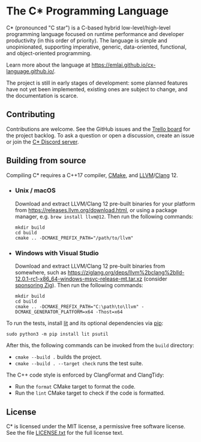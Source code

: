 # The C* Programming Language

C* (pronounced "C star") is a C-based hybrid low-level/high-level programming language focused on runtime
performance and developer productivity (in this order of priority). The language is simple and unopinionated,
supporting imperative, generic, data-oriented, functional, and object-oriented programming.

Learn more about the language at https://emlai.github.io/cx-language.github.io/.

The project is still in early stages of development: some planned features have not yet been implemented,
existing ones are subject to change, and the documentation is scarce.

## Contributing

Contributions are welcome.
See the GitHub issues and the [Trello board](https://trello.com/b/NIbkM4v2/c) for the project backlog.
To ask a question or open a discussion, create an issue or join the [C* Discord server](https://discord.gg/hsDbW9p).

## Building from source

Compiling C* requires a C++17 compiler, [CMake](https://cmake.org), and
[LLVM](https://llvm.org)/[Clang](https://clang.llvm.org) 12.

- ### Unix / macOS

    Download and extract LLVM/Clang 12 pre-built binaries for your platform from
    https://releases.llvm.org/download.html, or using a package manager, e.g. `brew install llvm@12`.
    Then run the following commands:

      mkdir build
      cd build
      cmake .. -DCMAKE_PREFIX_PATH="/path/to/llvm"

- ### Windows with Visual Studio

    Download and extract LLVM/Clang 12 pre-built binaries from somewhere, such as
    https://ziglang.org/deps/llvm%2bclang%2blld-12.0.1-rc1-x86_64-windows-msvc-release-mt.tar.xz
    (consider [sponsoring Zig](https://github.com/sponsors/ziglang)).
    Then run the following commands:

      mkdir build
      cd build
      cmake .. -DCMAKE_PREFIX_PATH="C:\path\to\llvm" -DCMAKE_GENERATOR_PLATFORM=x64 -Thost=x64

To run the tests, install [lit](https://llvm.org/docs/CommandGuide/lit.html)
and its optional dependencies via [pip](https://pip.pypa.io/en/stable/installing/):

    sudo python3 -m pip install lit psutil

After this, the following commands can be invoked from the `build` directory:

- `cmake --build .` builds the project.
- `cmake --build . --target check` runs the test suite.

The C++ code style is enforced by ClangFormat and ClangTidy:

- Run the `format` CMake target to format the code.
- Run the `lint` CMake target to check if the code is formatted.

## License

C* is licensed under the MIT license, a permissive free software license.
See the file [LICENSE.txt](LICENSE.txt) for the full license text.
